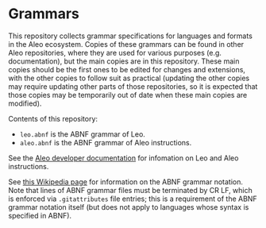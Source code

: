 # Grammars

This repository collects grammar specifications
for languages and formats in the Aleo ecosystem.
Copies of these grammars can be found in other Aleo repositories,
where they are used for various purposes (e.g. documentation),
but the main copies are in this repository.
These main copies should be the first ones to be edited
for changes and extensions,
with the other copies to follow suit as practical
(updating the other copies may require
updating other parts of those repositories,
so it is expected that those copies may be temporarily out of date
when these main copies are modified).

Contents of this repository:
- `leo.abnf` is the ABNF grammar of Leo.
- `aleo.abnf` is the ABNF grammar of Aleo instructions.

See the [Aleo developer documentation](https://docs.leo-lang.org/getting_started)
for infomation on Leo and Aleo instructions.

See
[this Wikipedia page](https://en.wikipedia.org/wiki/Augmented_Backus–Naur_form)
for information on the ABNF grammar notation.
Note that lines of ABNF grammar files must be terminated by CR LF,
which is enforced via `.gitattributes` file entries;
this is a requirement of the ABNF grammar notation itself
(but does not apply to languages whose syntax is specified in ABNF).
